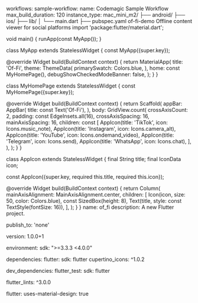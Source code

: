 workflows:
    sample-workflow:
        name: Codemagic Sample Workflow
        max_build_duration: 120
        instance_type: mac_mini_m2/
├── android/
├── ios/
├── lib/
│   └── main.dart
├── pubspec.yaml of-fi-demo
Offline content viewer for social platforms
import 'package:flutter/material.dart';

void main() {
  runApp(const MyApp());
}

class MyApp extends StatelessWidget {
  const MyApp({super.key});

  @override
  Widget build(BuildContext context) {
    return MaterialApp(
      title: 'Of-Fi',
      theme: ThemeData(
        primarySwatch: Colors.blue,
      ),
      home: const MyHomePage(),
      debugShowCheckedModeBanner: false,
    );
  }
}

class MyHomePage extends StatelessWidget {
  const MyHomePage({super.key});

  @override
  Widget build(BuildContext context) {
    return Scaffold(
      appBar: AppBar(
        title: const Text('Of-Fi'),
      ),
      body: GridView.count(
        crossAxisCount: 2,
        padding: const EdgeInsets.all(16),
        crossAxisSpacing: 16,
        mainAxisSpacing: 16,
        children: const [
          AppIcon(title: 'TikTok', icon: Icons.music_note),
          AppIcon(title: 'Instagram', icon: Icons.camera_alt),
          AppIcon(title: 'YouTube', icon: Icons.ondemand_video),
          AppIcon(title: 'Telegram', icon: Icons.send),
          AppIcon(title: 'WhatsApp', icon: Icons.chat),
        ],
      ),
    );
  }
}

class AppIcon extends StatelessWidget {
  final String title;
  final IconData icon;

  const AppIcon({super.key, required this.title, required this.icon});

  @override
  Widget build(BuildContext context) {
    return Column(
      mainAxisAlignment: MainAxisAlignment.center,
      children: [
        Icon(icon, size: 50, color: Colors.blue),
        const SizedBox(height: 8),
        Text(title, style: const TextStyle(fontSize: 16)),
      ],
    );
  }
}
name: of_fi
description: A new Flutter project.

publish_to: 'none'

version: 1.0.0+1

environment:
  sdk: ">=3.3.3 <4.0.0"

dependencies:
  flutter:
    sdk: flutter
  cupertino_icons: ^1.0.2

dev_dependencies:
  flutter_test:
    sdk: flutter

  flutter_lints: ^3.0.0

flutter:
  uses-material-design: true
